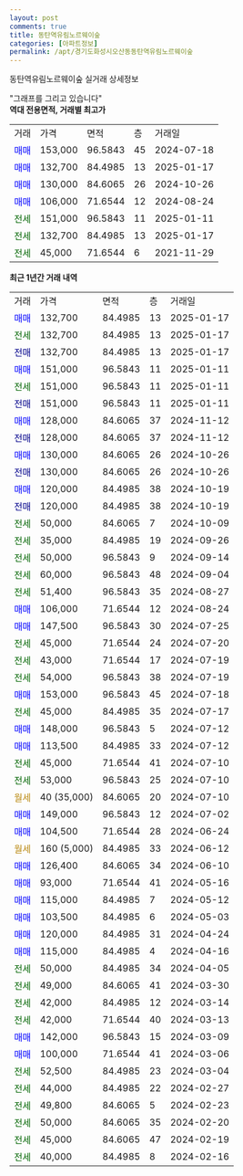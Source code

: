 ```yaml
---
layout: post
comments: true
title: 동탄역유림노르웨이숲
categories: [아파트정보]
permalink: /apt/경기도화성시오산동동탄역유림노르웨이숲
---
```


동탄역유림노르웨이숲 실거래 상세정보

<script type="text/javascript">
  google.charts.load('current', {'packages':['line', 'corechart']});
  google.charts.setOnLoadCallback(drawChart);

  function drawChart() {
    var data = new google.visualization.DataTable();
    data.addColumn('date', '거래일');
    data.addColumn('number', "매매");
    data.addColumn('number', "전세");
    data.addColumn('number', "전매");

    data.addRows([[new Date(Date.parse("2025-01-17")), 132700, null, null], [new Date(Date.parse("2025-01-17")), null, 132700, null], [new Date(Date.parse("2025-01-17")), null, null, 132700], [new Date(Date.parse("2025-01-11")), 151000, null, null], [new Date(Date.parse("2025-01-11")), null, 151000, null], [new Date(Date.parse("2025-01-11")), null, null, 151000], [new Date(Date.parse("2024-11-12")), 128000, null, null], [new Date(Date.parse("2024-11-12")), null, null, 128000], [new Date(Date.parse("2024-10-26")), 130000, null, null], [new Date(Date.parse("2024-10-26")), null, null, 130000], [new Date(Date.parse("2024-10-19")), 120000, null, null], [new Date(Date.parse("2024-10-19")), null, null, 120000], [new Date(Date.parse("2024-10-09")), null, 50000, null], [new Date(Date.parse("2024-09-26")), null, 35000, null], [new Date(Date.parse("2024-09-14")), null, 50000, null], [new Date(Date.parse("2024-09-04")), null, 60000, null], [new Date(Date.parse("2024-08-27")), null, 51400, null], [new Date(Date.parse("2024-08-24")), 106000, null, null], [new Date(Date.parse("2024-07-25")), 147500, null, null], [new Date(Date.parse("2024-07-20")), null, 45000, null], [new Date(Date.parse("2024-07-19")), null, 43000, null], [new Date(Date.parse("2024-07-19")), null, 54000, null], [new Date(Date.parse("2024-07-18")), 153000, null, null], [new Date(Date.parse("2024-07-17")), null, 45000, null], [new Date(Date.parse("2024-07-12")), 148000, null, null], [new Date(Date.parse("2024-07-12")), 113500, null, null], [new Date(Date.parse("2024-07-10")), null, 45000, null], [new Date(Date.parse("2024-07-10")), null, 53000, null], [new Date(Date.parse("2024-07-10")), null, null, null], [new Date(Date.parse("2024-07-02")), 149000, null, null], [new Date(Date.parse("2024-06-24")), 104500, null, null], [new Date(Date.parse("2024-06-12")), null, null, null], [new Date(Date.parse("2024-06-10")), 126400, null, null], [new Date(Date.parse("2024-05-16")), 93000, null, null], [new Date(Date.parse("2024-05-12")), 115000, null, null], [new Date(Date.parse("2024-05-03")), 103500, null, null], [new Date(Date.parse("2024-04-24")), 120000, null, null], [new Date(Date.parse("2024-04-16")), 115000, null, null], [new Date(Date.parse("2024-04-05")), null, 50000, null], [new Date(Date.parse("2024-03-30")), null, 49000, null], [new Date(Date.parse("2024-03-14")), null, 42000, null], [new Date(Date.parse("2024-03-13")), null, 42000, null], [new Date(Date.parse("2024-03-09")), 142000, null, null], [new Date(Date.parse("2024-03-06")), 100000, null, null], [new Date(Date.parse("2024-03-04")), null, 52500, null], [new Date(Date.parse("2024-02-27")), null, 44000, null], [new Date(Date.parse("2024-02-23")), null, 49800, null], [new Date(Date.parse("2024-02-20")), null, 50000, null], [new Date(Date.parse("2024-02-19")), null, 45000, null], [new Date(Date.parse("2024-02-16")), null, 40000, null]]);

    var options = {
      hAxis: {
        format: 'yyyy/MM/dd'
      },    
      lineWidth: 0,
      pointsVisible: true,    
      title: '최근 1년간 유형별 실거래가 분포',
      legend: { position: 'bottom' }
    };

    var formatter = new google.visualization.NumberFormat({pattern:'###,###'} );
    formatter.format(data, 1);
    formatter.format(data, 2);
    
    setTimeout(function() {
        var chart = new google.visualization.LineChart(document.getElementById('columnchart_material'));
        chart.draw(data, (options));
        document.getElementById('loading').style.display = 'none';
    }, 200);
  }
</script>


<div id="loading" style="z-index:20; display: block; margin-left: 0px">"그래프를 그리고 있습니다"</div>
<div id="columnchart_material" style="width: 95%; margin-left: 0px; display: block"></div>
<!-- contents start -->
<b>역대 전용면적, 거래별 최고가</b>
<table class="sortable">
    <tr>
      <td>거래</td>
      <td>가격</td>
      <td>면적</td>
      <td>층</td>
      <td>거래일</td>
    </tr>
        <tr>
          <td><a style="color: blue">매매</a></td>
          <td>153,000</td>
          <td>96.5843</td>
          <td>45</td>
          <td>2024-07-18</td>
        </tr>            <tr>
          <td><a style="color: blue">매매</a></td>
          <td>132,700</td>
          <td>84.4985</td>
          <td>13</td>
          <td>2025-01-17</td>
        </tr>            <tr>
          <td><a style="color: blue">매매</a></td>
          <td>130,000</td>
          <td>84.6065</td>
          <td>26</td>
          <td>2024-10-26</td>
        </tr>            <tr>
          <td><a style="color: blue">매매</a></td>
          <td>106,000</td>
          <td>71.6544</td>
          <td>12</td>
          <td>2024-08-24</td>
        </tr>        
        <tr>
              <td><a style="color: darkgreen">전세</a></td>
              <td>151,000</td>
              <td>96.5843</td>
              <td>11</td>
              <td>2025-01-11</td>
            </tr>            <tr>
              <td><a style="color: darkgreen">전세</a></td>
              <td>132,700</td>
              <td>84.4985</td>
              <td>13</td>
              <td>2025-01-17</td>
            </tr>            <tr>
              <td><a style="color: darkgreen">전세</a></td>
              <td>45,000</td>
              <td>71.6544</td>
              <td>6</td>
              <td>2021-11-29</td>
            </tr>        
    
</table>

<b>최근 1년간 거래 내역</b>

<table class="sortable">
    <tr>
      <td>거래</td>
      <td>가격</td>
      <td>면적</td>
      <td>층</td>
      <td>거래일</td>
    </tr>
    <tr>
      <td><a style="color: blue">매매</a></td>
      <td>132,700</td>
      <td>84.4985</td>
      <td>13</td>
      <td>2025-01-17</td>
    </tr>          <tr>
      <td><a style="color: darkgreen">전세</a></td>
      <td>132,700</td>
      <td>84.4985</td>
      <td>13</td>
      <td>2025-01-17</td>
    </tr>          <tr>
      <td><a style="color: darkblue">전매</a></td>
      <td>132,700</td>
      <td>84.4985</td>
      <td>13</td>
      <td>2025-01-17</td>
    </tr>          <tr>
      <td><a style="color: blue">매매</a></td>
      <td>151,000</td>
      <td>96.5843</td>
      <td>11</td>
      <td>2025-01-11</td>
    </tr>          <tr>
      <td><a style="color: darkgreen">전세</a></td>
      <td>151,000</td>
      <td>96.5843</td>
      <td>11</td>
      <td>2025-01-11</td>
    </tr>          <tr>
      <td><a style="color: darkblue">전매</a></td>
      <td>151,000</td>
      <td>96.5843</td>
      <td>11</td>
      <td>2025-01-11</td>
    </tr>          <tr>
      <td><a style="color: blue">매매</a></td>
      <td>128,000</td>
      <td>84.6065</td>
      <td>37</td>
      <td>2024-11-12</td>
    </tr>          <tr>
      <td><a style="color: darkblue">전매</a></td>
      <td>128,000</td>
      <td>84.6065</td>
      <td>37</td>
      <td>2024-11-12</td>
    </tr>          <tr>
      <td><a style="color: blue">매매</a></td>
      <td>130,000</td>
      <td>84.6065</td>
      <td>26</td>
      <td>2024-10-26</td>
    </tr>          <tr>
      <td><a style="color: darkblue">전매</a></td>
      <td>130,000</td>
      <td>84.6065</td>
      <td>26</td>
      <td>2024-10-26</td>
    </tr>          <tr>
      <td><a style="color: blue">매매</a></td>
      <td>120,000</td>
      <td>84.4985</td>
      <td>38</td>
      <td>2024-10-19</td>
    </tr>          <tr>
      <td><a style="color: darkblue">전매</a></td>
      <td>120,000</td>
      <td>84.4985</td>
      <td>38</td>
      <td>2024-10-19</td>
    </tr>          <tr>
      <td><a style="color: darkgreen">전세</a></td>
      <td>50,000</td>
      <td>84.6065</td>
      <td>7</td>
      <td>2024-10-09</td>
    </tr>          <tr>
      <td><a style="color: darkgreen">전세</a></td>
      <td>35,000</td>
      <td>84.4985</td>
      <td>19</td>
      <td>2024-09-26</td>
    </tr>          <tr>
      <td><a style="color: darkgreen">전세</a></td>
      <td>50,000</td>
      <td>96.5843</td>
      <td>9</td>
      <td>2024-09-14</td>
    </tr>          <tr>
      <td><a style="color: darkgreen">전세</a></td>
      <td>60,000</td>
      <td>96.5843</td>
      <td>48</td>
      <td>2024-09-04</td>
    </tr>          <tr>
      <td><a style="color: darkgreen">전세</a></td>
      <td>51,400</td>
      <td>96.5843</td>
      <td>35</td>
      <td>2024-08-27</td>
    </tr>          <tr>
      <td><a style="color: blue">매매</a></td>
      <td>106,000</td>
      <td>71.6544</td>
      <td>12</td>
      <td>2024-08-24</td>
    </tr>          <tr>
      <td><a style="color: blue">매매</a></td>
      <td>147,500</td>
      <td>96.5843</td>
      <td>30</td>
      <td>2024-07-25</td>
    </tr>          <tr>
      <td><a style="color: darkgreen">전세</a></td>
      <td>45,000</td>
      <td>71.6544</td>
      <td>24</td>
      <td>2024-07-20</td>
    </tr>          <tr>
      <td><a style="color: darkgreen">전세</a></td>
      <td>43,000</td>
      <td>71.6544</td>
      <td>17</td>
      <td>2024-07-19</td>
    </tr>          <tr>
      <td><a style="color: darkgreen">전세</a></td>
      <td>54,000</td>
      <td>96.5843</td>
      <td>38</td>
      <td>2024-07-19</td>
    </tr>          <tr>
      <td><a style="color: blue">매매</a></td>
      <td>153,000</td>
      <td>96.5843</td>
      <td>45</td>
      <td>2024-07-18</td>
    </tr>          <tr>
      <td><a style="color: darkgreen">전세</a></td>
      <td>45,000</td>
      <td>84.4985</td>
      <td>35</td>
      <td>2024-07-17</td>
    </tr>          <tr>
      <td><a style="color: blue">매매</a></td>
      <td>148,000</td>
      <td>96.5843</td>
      <td>5</td>
      <td>2024-07-12</td>
    </tr>          <tr>
      <td><a style="color: blue">매매</a></td>
      <td>113,500</td>
      <td>84.4985</td>
      <td>33</td>
      <td>2024-07-12</td>
    </tr>          <tr>
      <td><a style="color: darkgreen">전세</a></td>
      <td>45,000</td>
      <td>71.6544</td>
      <td>41</td>
      <td>2024-07-10</td>
    </tr>          <tr>
      <td><a style="color: darkgreen">전세</a></td>
      <td>53,000</td>
      <td>96.5843</td>
      <td>25</td>
      <td>2024-07-10</td>
    </tr>          <tr>
      <td><a style="color: darkgoldenrod">월세</a></td>
      <td>40 (35,000)</td>
      <td>84.6065</td>
      <td>20</td>
      <td>2024-07-10</td>
    </tr>          <tr>
      <td><a style="color: blue">매매</a></td>
      <td>149,000</td>
      <td>96.5843</td>
      <td>12</td>
      <td>2024-07-02</td>
    </tr>          <tr>
      <td><a style="color: blue">매매</a></td>
      <td>104,500</td>
      <td>71.6544</td>
      <td>28</td>
      <td>2024-06-24</td>
    </tr>          <tr>
      <td><a style="color: darkgoldenrod">월세</a></td>
      <td>160 (5,000)</td>
      <td>84.4985</td>
      <td>33</td>
      <td>2024-06-12</td>
    </tr>          <tr>
      <td><a style="color: blue">매매</a></td>
      <td>126,400</td>
      <td>84.6065</td>
      <td>34</td>
      <td>2024-06-10</td>
    </tr>          <tr>
      <td><a style="color: blue">매매</a></td>
      <td>93,000</td>
      <td>71.6544</td>
      <td>41</td>
      <td>2024-05-16</td>
    </tr>          <tr>
      <td><a style="color: blue">매매</a></td>
      <td>115,000</td>
      <td>84.4985</td>
      <td>7</td>
      <td>2024-05-12</td>
    </tr>          <tr>
      <td><a style="color: blue">매매</a></td>
      <td>103,500</td>
      <td>84.4985</td>
      <td>6</td>
      <td>2024-05-03</td>
    </tr>          <tr>
      <td><a style="color: blue">매매</a></td>
      <td>120,000</td>
      <td>84.4985</td>
      <td>31</td>
      <td>2024-04-24</td>
    </tr>          <tr>
      <td><a style="color: blue">매매</a></td>
      <td>115,000</td>
      <td>84.4985</td>
      <td>4</td>
      <td>2024-04-16</td>
    </tr>          <tr>
      <td><a style="color: darkgreen">전세</a></td>
      <td>50,000</td>
      <td>84.4985</td>
      <td>34</td>
      <td>2024-04-05</td>
    </tr>          <tr>
      <td><a style="color: darkgreen">전세</a></td>
      <td>49,000</td>
      <td>84.6065</td>
      <td>41</td>
      <td>2024-03-30</td>
    </tr>          <tr>
      <td><a style="color: darkgreen">전세</a></td>
      <td>42,000</td>
      <td>84.4985</td>
      <td>12</td>
      <td>2024-03-14</td>
    </tr>          <tr>
      <td><a style="color: darkgreen">전세</a></td>
      <td>42,000</td>
      <td>71.6544</td>
      <td>40</td>
      <td>2024-03-13</td>
    </tr>          <tr>
      <td><a style="color: blue">매매</a></td>
      <td>142,000</td>
      <td>96.5843</td>
      <td>15</td>
      <td>2024-03-09</td>
    </tr>          <tr>
      <td><a style="color: blue">매매</a></td>
      <td>100,000</td>
      <td>71.6544</td>
      <td>41</td>
      <td>2024-03-06</td>
    </tr>          <tr>
      <td><a style="color: darkgreen">전세</a></td>
      <td>52,500</td>
      <td>84.4985</td>
      <td>23</td>
      <td>2024-03-04</td>
    </tr>          <tr>
      <td><a style="color: darkgreen">전세</a></td>
      <td>44,000</td>
      <td>84.4985</td>
      <td>22</td>
      <td>2024-02-27</td>
    </tr>          <tr>
      <td><a style="color: darkgreen">전세</a></td>
      <td>49,800</td>
      <td>84.6065</td>
      <td>5</td>
      <td>2024-02-23</td>
    </tr>          <tr>
      <td><a style="color: darkgreen">전세</a></td>
      <td>50,000</td>
      <td>84.6065</td>
      <td>35</td>
      <td>2024-02-20</td>
    </tr>          <tr>
      <td><a style="color: darkgreen">전세</a></td>
      <td>45,000</td>
      <td>84.6065</td>
      <td>47</td>
      <td>2024-02-19</td>
    </tr>          <tr>
      <td><a style="color: darkgreen">전세</a></td>
      <td>40,000</td>
      <td>84.4985</td>
      <td>8</td>
      <td>2024-02-16</td>
    </tr>      </table>
<!-- contents end -->    

